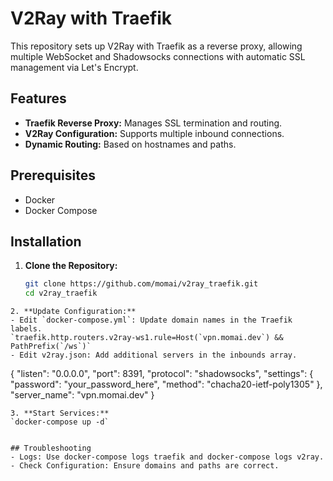 # V2Ray with Traefik

This repository sets up V2Ray with Traefik as a reverse proxy, allowing multiple WebSocket and Shadowsocks connections with automatic SSL management via Let's Encrypt.

## Features

- **Traefik Reverse Proxy:** Manages SSL termination and routing.
- **V2Ray Configuration:** Supports multiple inbound connections.
- **Dynamic Routing:** Based on hostnames and paths.

## Prerequisites

- Docker
- Docker Compose

## Installation

1. **Clone the Repository:**

   ```bash
   git clone https://github.com/momai/v2ray_traefik.git
   cd v2ray_traefik
```
2. **Update Configuration:**
- Edit `docker-compose.yml`: Update domain names in the Traefik labels.
`traefik.http.routers.v2ray-ws1.rule=Host(`vpn.momai.dev`) && PathPrefix(`/ws`)`
- Edit v2ray.json: Add additional servers in the inbounds array.
```
{
  "listen": "0.0.0.0",
  "port": 8391,
  "protocol": "shadowsocks",
  "settings": {
    "password": "your_password_here",
    "method": "chacha20-ietf-poly1305"
  },
  "server_name": "vpn.momai.dev"
}
```
3. **Start Services:**
`docker-compose up -d`


## Troubleshooting
- Logs: Use docker-compose logs traefik and docker-compose logs v2ray.
- Check Configuration: Ensure domains and paths are correct.
